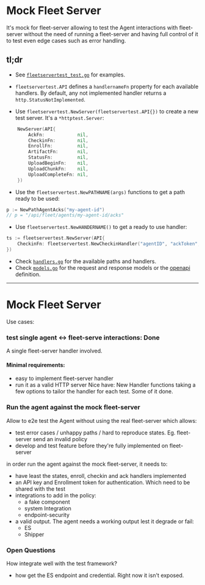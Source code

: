 # Mock Fleet Server

It's mock for fleet-server allowing to test the Agent interactions with
fleet-server without the need of running a fleet-server and having full
control of it to test even edge cases such as error handling.

## tl;dr

- See [`fleetservertest_test.go`](fleetserver_test.go) for examples.

- `fleetservertest.API` defines a `handlernameFn` property for each available handlers. By default, any not implemented handler returns a `http.StatusNotImplemented`.

- Use `fleetservertest.NewServer(fleetservertest.API{})` to create a new test server. It's a `*httptest.Server`:

```go
	NewServer(API{
		AckFn:            nil,
		CheckinFn:        nil,
		EnrollFn:         nil,
		ArtifactFn:       nil,
		StatusFn:         nil,
		UploadBeginFn:    nil,
		UploadChunkFn:    nil,
		UploadCompleteFn: nil,
	})
```

- Use the `fleetservertest.NewPATHNAME(args)` functions to get a path ready to be used:
```go
p := NewPathAgentAcks("my-agent-id")
// p = "/api/fleet/agents/my-agent-id/acks"
```

- Use `fleetservertest.NewHANDERNAME()` to get a ready to use handler:
```go
ts := fleetservertest.NewServer(API{
	CheckinFn: fleetservertest.NewCheckinHandler("agentID", "ackToken", false),
})
```

- Check [`handlers.go`](handlers.go) for the available paths and handlers.
- Check [`models.go`](models.go) for the request and response models or the [openapi](https://petstore.swagger.io/?url=https://raw.githubusercontent.com/elastic/fleet-server/main/model/openapi.yml#/) definition.

---------------------------------------------------------

# Mock Fleet Server

Use cases:

### test single agent <-> fleet-serve interactions: Done
A single fleet-server handler involved.
#### Minimal requirements:
 - easy to implement fleet-server handler
 - run it as a valid HTTP server
Nice  have: New Handler functions taking  a few options to tailor the handler for
each test. Some of it done.

### Run the agent against the mock fleet-server
Allow to e2e test the Agent without using the real fleet-server which allows:
 - test error cases / unhappy paths / hard to reproduce states. Eg. fleet-server send an invalid policy
 - develop and test feature before they're fully implemented on fleet-server

in order  run the agent against the mock fleet-server, it needs to:
 - have least the states, enroll, checkin and ack handlers implemented
 - an API key and Enrollment token for authentication. Which need to be shared with the test
 - integrations to add in the policy:
   - a fake component
   - system Integration
   - endpoint-security
 - a valid output. The agent needs a working output lest it degrade or fail:
   - ES
   - Shipper

### Open Questions
How integrate well with the test framework?
 - how get the ES endpoint and credential. Right now it isn't exposed.

